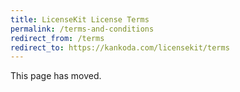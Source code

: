 ```yaml
---
title: LicenseKit License Terms
permalink: /terms-and-conditions
redirect_from: /terms
redirect_to: https://kankoda.com/licensekit/terms
---
```


This page has moved.